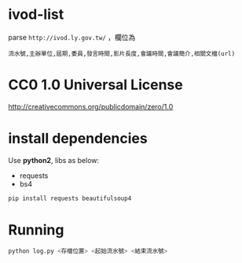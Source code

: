 # ivod-list
 parse `http://ivod.ly.gov.tw/` ，欄位為
 ```csv
 流水號,主辦單位,屆期,委員,發言時間,影片長度,會議時間,會議簡介,相關文檔(url)
 ```
 
# CC0 1.0 Universal License
  http://creativecommons.org/publicdomain/zero/1.0

# install dependencies
 Use **python2**, libs as below:
  - requests
  - bs4
 
 ```python
 pip install requests beautifulsoup4
 ```
 
# Running
```bash
python log.py <存檔位置> <起始流水號> <結束流水號>
```
